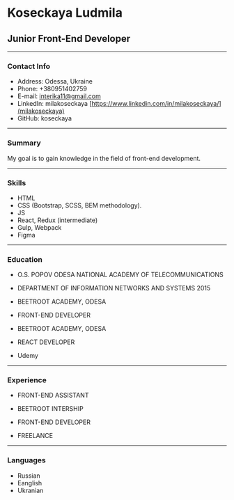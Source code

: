
# Koseckaya Ludmila
## Junior Front-End Developer
********* 
### Contact Info
* Address: Odessa, Ukraine
* Phone: +380951402759
* E-mail: interika11@gmail.com
* LinkedIn: milakoseckaya [https://www.linkedin.com/in/milakoseckaya/](milakoseckaya)
* GitHub: koseckaya
***********
### Summary
My goal is to gain knowledge in the field of front-end development.

***********
### Skills
* HTML
* CSS (Bootstrap, SCSS, BEM methodology).
* JS
* React, Redux (intermediate)
* Gulp, Webpack
* Figma
***********
### Education
* O.S. POPOV ODESA NATIONAL ACADEMY OF TELECOMMUNICATIONS
+ DEPARTMENT OF INFORMATION NETWORKS AND SYSTEMS 2015
* BEETROOT ACADEMY, ODESA
+ FRONT-END DEVELOPER
* BEETROOT ACADEMY, ODESA
+ REACT DEVELOPER
* Udemy
**********
### Experience
* FRONT-END ASSISTANT
+ BEETROOT INTERSHIP
* FRONT-END DEVELOPER
+ FREELANCE
*************
### Languages
* Russian
* Eanglish
* Ukranian

